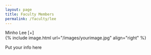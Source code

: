 ```yaml
---
layout: page
title: Faculty Members
permalink: /faculty/lee
---
```


<div class="container" markdown="1">
<div class="header" markdown="1">Minho Lee [+]
</div>
<div class="content" markdown="1" style="min-height: 200px;">
{% include image.html url="/images/yourimage.jpg" align="right" %}

Put your info here

</div>
</div>
